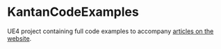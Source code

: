 # KantanCodeExamples
UE4 project containing full code examples to accompany [articles on the website](http://kantandev.com/articles).
